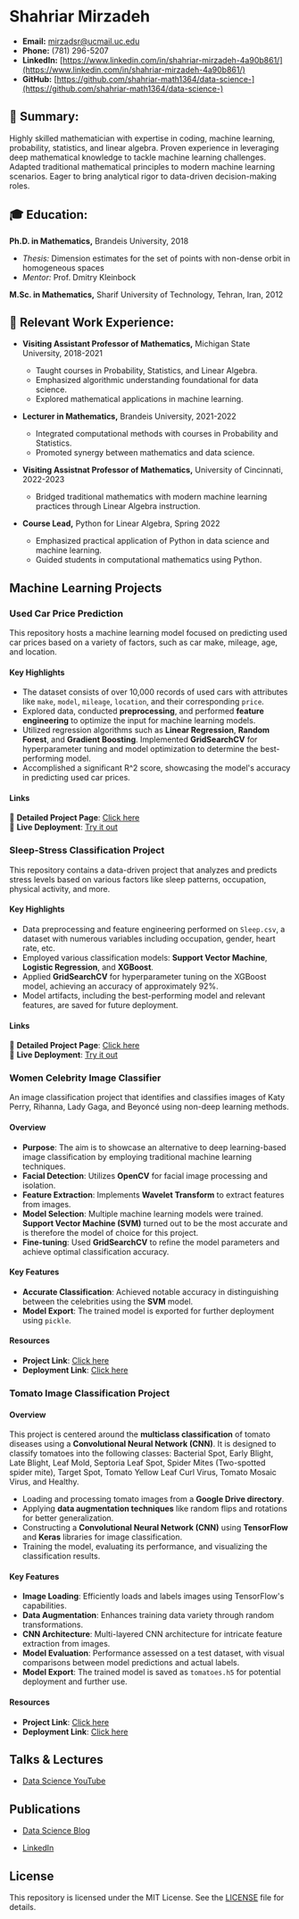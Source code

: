 # Shahriar Mirzadeh

- **Email:** mirzadsr@ucmail.uc.edu  
- **Phone:** (781) 296-5207
- **LinkedIn:** [https://www.linkedin.com/in/shahriar-mirzadeh-4a90b861/](https://www.linkedin.com/in/shahriar-mirzadeh-4a90b861/)  
- **GitHub:** [https://github.com/shahriar-math1364/data-science-](https://github.com/shahriar-math1364/data-science-) 

## 📌 Summary:
Highly skilled mathematician with expertise in coding, machine learning, probability, statistics, and linear algebra. Proven experience in leveraging deep mathematical knowledge to tackle machine learning challenges. Adapted traditional mathematical principles to modern machine learning scenarios. Eager to bring analytical rigor to data-driven decision-making roles.

## 🎓 Education:
**Ph.D. in Mathematics,** Brandeis University, 2018  
- *Thesis:* Dimension estimates for the set of points with non-dense orbit in homogeneous spaces  
- *Mentor:* Prof. Dmitry Kleinbock

**M.Sc. in Mathematics,** Sharif University of Technology, Tehran, Iran, 2012

## 💼 Relevant Work Experience:

- **Visiting Assistant Professor of Mathematics,** Michigan State University, 2018-2021  
  - Taught courses in Probability, Statistics, and Linear Algebra.
  - Emphasized algorithmic understanding foundational for data science.
  - Explored mathematical applications in machine learning.

- **Lecturer in Mathematics,** Brandeis University, 2021-2022  
  - Integrated computational methods with courses in Probability and Statistics.
  - Promoted synergy between mathematics and data science.

- **Visiting Assistnat Professor of Mathematics,** University of Cincinnati, 2022-2023  
  - Bridged traditional mathematics with modern machine learning practices through Linear Algebra instruction.

- **Course Lead,** Python for Linear Algebra, Spring 2022  
  - Emphasized practical application of Python in data science and machine learning.
  - Guided students in computational mathematics using Python.

## Machine Learning Projects

### Used Car Price Prediction

This repository hosts a machine learning model focused on predicting used car prices based on a variety of factors, such as car make, mileage, age, and location.

#### Key Highlights

- The dataset consists of over 10,000 records of used cars with attributes like `make`, `model`, `mileage`, `location`, and their corresponding `price`.
- Explored data, conducted **preprocessing**, and performed **feature engineering** to optimize the input for machine learning models.
- Utilized regression algorithms such as **Linear Regression**, **Random Forest**, and **Gradient Boosting**. Implemented **GridSearchCV** for hyperparameter tuning and model optimization to determine the best-performing model.
- Accomplished a significant R^2 score, showcasing the model's accuracy in predicting used car prices.

#### Links
🔗 **Detailed Project Page**: [Click here](https://github.com/shahriar-math1364/data-science-/tree/main/Project1)  
🚀 **Live Deployment**: [Try it out](http://13.58.23.77:5000)









### Sleep-Stress Classification Project

This repository contains a data-driven project that analyzes and predicts stress levels based on various factors like sleep patterns, occupation, physical activity, and more.
#### Key Highlights

- Data preprocessing and feature engineering performed on `Sleep.csv`, a dataset with numerous variables including occupation, gender, heart rate, etc.
- Employed various classification models: **Support Vector Machine**, **Logistic Regression**, and **XGBoost**.
- Applied **GridSearchCV** for hyperparameter tuning on the XGBoost model, achieving an accuracy of approximately 92%.
- Model artifacts, including the best-performing model and relevant features, are saved for future deployment.

#### Links
🔗 **Detailed Project Page**: [Click here](https://github.com/shahriar-math1364/data-science-/tree/main/Project2)  
🚀 **Live Deployment**: [Try it out](http://13.58.23.77:2000)



### Women Celebrity Image Classifier

An image classification project that identifies and classifies images of Katy Perry, Rihanna, Lady Gaga, and Beyoncé using non-deep learning methods.

#### Overview

- **Purpose**: The aim is to showcase an alternative to deep learning-based image classification by employing traditional machine learning techniques.
- **Facial Detection**: Utilizes **OpenCV** for facial image processing and isolation.
- **Feature Extraction**: Implements **Wavelet Transform** to extract features from images.
- **Model Selection**: Multiple machine learning models were trained. **Support Vector Machine (SVM)** turned out to be the most accurate and is therefore the model of choice for this project.
- **Fine-tuning**: Used **GridSearchCV** to refine the model parameters and achieve optimal classification accuracy.

#### Key Features

- **Accurate Classification**: Achieved notable accuracy in distinguishing between the celebrities using the **SVM** model.
- **Model Export**: The trained model is exported for further deployment using `pickle`.

#### Resources

- **Project Link**: [Click here](https://github.com/shahriar-math1364/data-science-/tree/main/Project3)
- **Deployment Link**: [Click here](http://3.12.160.18:5000)


### Tomato Image Classification Project

#### Overview

This project is centered around the **multiclass classification** of tomato diseases using a **Convolutional Neural Network (CNN)**. It is designed to classify tomatoes into the following classes: Bacterial Spot, Early Blight, Late Blight, Leaf Mold, Septoria Leaf Spot, Spider Mites (Two-spotted spider mite), Target Spot, Tomato Yellow Leaf Curl Virus, Tomato Mosaic Virus, and Healthy.
- Loading and processing tomato images from a **Google Drive directory**.
- Applying **data augmentation techniques** like random flips and rotations for better generalization.
- Constructing a **Convolutional Neural Network (CNN)** using **TensorFlow** and **Keras** libraries for image classification.
- Training the model, evaluating its performance, and visualizing the classification results.

#### Key Features

- **Image Loading**: Efficiently loads and labels images using TensorFlow's capabilities.
- **Data Augmentation**: Enhances training data variety through random transformations.
- **CNN Architecture**: Multi-layered CNN architecture for intricate feature extraction from images.
- **Model Evaluation**: Performance assessed on a test dataset, with visual comparisons between model predictions and actual labels.
- **Model Export**: The trained model is saved as `tomatoes.h5` for potential deployment and further use.

#### Resources

- **Project Link**: [Click here](https://github.com/shahriar-math1364/data-science-/tree/main/Project4)
- **Deployment Link**: [Click here](http://3.12.160.18:8000)




## Talks & Lectures


- [Data Science YouTube](https://www.youtube.com/channel/UCa9gErQ9AE5jT2DZLjXBIdA)

## Publications


- [Data Science Blog](https://medium.com/@shawhin)

- [LinkedIn](https://www.linkedin.com/in/shahriar-mirzadeh-4a90b861/)


## License

This repository is licensed under the MIT License. See the [LICENSE](LICENSE) file for details.
